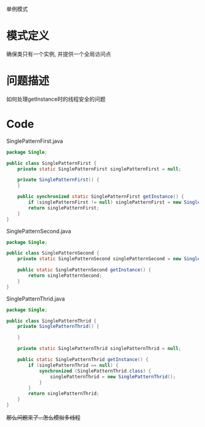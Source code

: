 单例模式

模式定义
========

确保类只有一个实例, 并提供一个全局访问点

问题描述
========

如何处理getInstance时的线程安全的问题

Code
====

SinglePatternFirst.java

```java
package Single;

public class SinglePatternFirst {
    private static SinglePatternFirst singlePatternFirst = null;

    private SinglePatternFirst() {
    }

    public synchronized static SinglePatternFirst getInstance() {
        if (singlePatternFirst != null) singlePatternFirst = new SinglePatternFirst();
        return singlePatternFirst;
    }
}
```

SinglePatternSecond.java

```java
package Single;

public class SinglePatternSecond {
    private static SinglePatternSecond singlePatternSecond = new SinglePatternSecond();

    public static SinglePatternSecond getInstance() {
        return singlePatternSecond;
    }
}
```

SinglePatternThrid.java

```java
package Single;

public class SinglePatternThrid {
    private SinglePatternThrid() {

    }

    private static SinglePatternThrid singlePatternThrid = null;

    public static SinglePatternThrid getInstance() {
        if (singlePatternThrid == null) {
            synchronized (SinglePatternThrid.class) {
                singlePatternThrid = new SinglePatternThrid();
            }
        }
        return singlePatternThrid;
    }
}
```

~~那么问题来了...怎么模拟多线程~~
